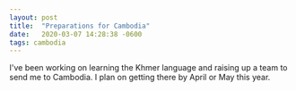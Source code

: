```yaml
---
layout: post
title:  "Preparations for Cambodia"
date:   2020-03-07 14:28:38 -0600
tags: cambodia
---
```


I've been working on learning the Khmer language and raising up a team to send me to Cambodia.
I plan on getting there by April or May this year.
